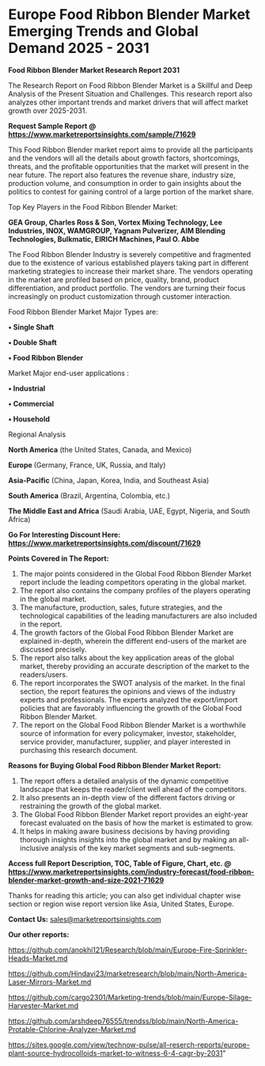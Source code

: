 # Europe Food Ribbon Blender Market Emerging Trends and Global Demand 2025 - 2031

<strong>Food Ribbon Blender Market Research Report 2031</strong>

The Research Report on Food Ribbon Blender Market is a Skillful and Deep Analysis of the Present Situation and Challenges. This research report also analyzes other important trends and market drivers that will affect market growth over 2025-2031.

<strong>Request Sample Report @ <a href=https://www.marketreportsinsights.com/sample/71629>https://www.marketreportsinsights.com/sample/71629</a></strong>

This Food Ribbon Blender market report aims to provide all the participants and the vendors will all the details about growth factors, shortcomings, threats, and the profitable opportunities that the market will present in the near future. The report also features the revenue share, industry size, production volume, and consumption in order to gain insights about the politics to contest for gaining control of a large portion of the market share.

Top Key Players in the Food Ribbon Blender Market:

<strong>GEA Group, Charles Ross & Son, Vortex Mixing Technology, Lee Industries, INOX, WAMGROUP, Yagnam Pulverizer, AIM Blending Technologies, Bulkmatic, EIRICH Machines, Paul O. Abbe</strong>

The Food Ribbon Blender Industry is severely competitive and fragmented due to the existence of various established players taking part in different marketing strategies to increase their market share. The vendors operating in the market are profiled based on price, quality, brand, product differentiation, and product portfolio. The vendors are turning their focus increasingly on product customization through customer interaction.

Food Ribbon Blender Market Major Types are:

<strong>• Single Shaft

• Double Shaft

• Food Ribbon Blender</strong>

Market Major end-user applications :

<strong>• Industrial

• Commercial

• Household</strong>

Regional Analysis

</u><strong><b>North America</b></strong> (the United States, Canada, and Mexico)

<strong><b>Europe </b></strong>(Germany, France, UK, Russia, and Italy)

<strong><b>Asia-Pacific</b></strong> (China, Japan, Korea, India, and Southeast Asia)

<strong><b>South America</b></strong> (Brazil, Argentina, Colombia, etc.)

<strong><b>The Middle East and Africa</b></strong> (Saudi Arabia, UAE, Egypt, Nigeria, and South Africa)

<strong>Go For Interesting Discount Here: <a href=https://www.marketreportsinsights.com/discount/71629>https://www.marketreportsinsights.com/discount/71629</a></strong>

<strong>Points Covered in The Report:</strong>
<ol>
  <li>The major points considered in the Global Food Ribbon Blender Market report include the leading competitors operating in the global market.</li>
  <li>The report also contains the company profiles of the players operating in the global market.</li>
  <li>The manufacture, production, sales, future strategies, and the technological capabilities of the leading manufacturers are also included in the report.</li>
  <li>The growth factors of the Global Food Ribbon Blender Market are explained in-depth, wherein the different end-users of the market are discussed precisely.</li>
  <li>The report also talks about the key application areas of the global market, thereby providing an accurate description of the market to the readers/users.</li>
  <li>The report incorporates the SWOT analysis of the market. In the final section, the report features the opinions and views of the industry experts and professionals. The experts analyzed the export/import policies that are favorably influencing the growth of the Global Food Ribbon Blender Market.</li>
  <li>The report on the Global Food Ribbon Blender Market is a worthwhile source of information for every policymaker, investor, stakeholder, service provider, manufacturer, supplier, and player interested in purchasing this research document.</li>
</ol>
<strong>Reasons for Buying Global Food Ribbon Blender Market Report:</strong>

<ol>
  <li>The report offers a detailed analysis of the dynamic competitive landscape that keeps the reader/client well ahead of the competitors.</li>
  <li>It also presents an in-depth view of the different factors driving or restraining the growth of the global market.</li>
  <li>The Global Food Ribbon Blender Market report provides an eight-year forecast evaluated on the basis of how the market is estimated to grow.</li>
  <li>It helps in making aware business decisions by having providing thorough insights insights into the global market and by making an all-inclusive analysis of the key market segments and sub-segments.</li>
</ol>
<strong>Access full Report Description, TOC, Table of Figure, Chart, etc. @ <a href=https://www.marketreportsinsights.com/industry-forecast/food-ribbon-blender-market-growth-and-size-2021-71629>https://www.marketreportsinsights.com/industry-forecast/food-ribbon-blender-market-growth-and-size-2021-71629</a></strong>


Thanks for reading this article; you can also get individual chapter wise section or region wise report version like Asia, United States, Europe.

<strong>Contact Us:</strong>
sales@marketreportsinsights.com

<strong>Our other reports:</strong>

<a href=https://github.com/anokhi121/Research/blob/main/Europe-Fire-Sprinkler-Heads-Market.md>https://github.com/anokhi121/Research/blob/main/Europe-Fire-Sprinkler-Heads-Market.md</a>

<a href=https://github.com/Hindavi23/marketresearch/blob/main/North-America-Laser-Mirrors-Market.md>https://github.com/Hindavi23/marketresearch/blob/main/North-America-Laser-Mirrors-Market.md</a>

<a href=https://github.com/cargo2301/Marketing-trends/blob/main/Europe-Silage-Harvester-Market.md>https://github.com/cargo2301/Marketing-trends/blob/main/Europe-Silage-Harvester-Market.md</a>

<a href=https://github.com/arshdeep76555/trendss/blob/main/North-America-Protable-Chlorine-Analyzer-Market.md>https://github.com/arshdeep76555/trendss/blob/main/North-America-Protable-Chlorine-Analyzer-Market.md</a>

<a href=https://sites.google.com/view/technow-pulse/all-reserch-reports/europe-plant-source-hydrocolloids-market-to-witness-6-4-cagr-by-2031>https://sites.google.com/view/technow-pulse/all-reserch-reports/europe-plant-source-hydrocolloids-market-to-witness-6-4-cagr-by-2031</a>"

